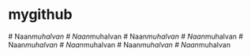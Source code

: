 # mygithub
#   N a a n _ m u h a l v a n  
 #   N a a n _ m u h a l v a n  
 #   N a a n _ m u h a l v a n  
 #   N a a n _ m u h a l v a n  
 #   N a a n _ m u h a l v a n  
 #   N a a n _ m u h a l v a n  
 #   N a a n _ m u h a l v a n  
 #   N a a n _ m u h a l v a n  
 